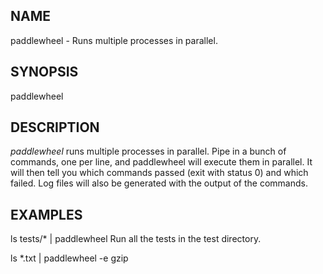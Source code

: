 NAME
----
paddlewheel - Runs multiple processes in parallel.

SYNOPSIS
--------
paddlewheel

DESCRIPTION
-----------
*paddlewheel* runs multiple processes in parallel.  Pipe in a bunch of commands,
one per line, and paddlewheel will execute them in parallel.  It will then tell
you which commands passed (exit with status 0) and which failed.  Log files will
also be generated with the output of the commands.

EXAMPLES
--------
ls tests/* | paddlewheel
    Run all the tests in the test directory.

ls *.txt | paddlewheel -e gzip 
